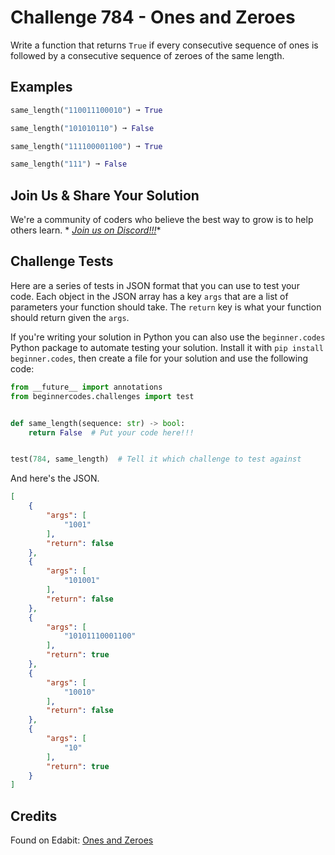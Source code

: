 # Challenge 784 - Ones and Zeroes

Write a function that returns `True` if every consecutive sequence of ones is followed by a consecutive sequence of zeroes of the same length.

## Examples
```python
same_length("110011100010") ➞ True

same_length("101010110") ➞ False

same_length("111100001100") ➞ True

same_length("111") ➞ False
```
## Join Us & Share Your Solution

We're a community of coders who believe the best way to grow is to help others learn. *
*[Join us on Discord!!!](https://discord.gg/sfHykntuGy)**

## Challenge Tests

Here are a series of tests in JSON format that you can use to test your code. Each object in the JSON array has a
key `args` that are a list of parameters your function should take. The `return` key is what your function should return
given the `args`.

If you're writing your solution in Python you can also use the `beginner.codes` Python package to automate testing your
solution. Install it with `pip install beginner.codes`, then create a file for your solution and use the following code:

```python
from __future__ import annotations
from beginnercodes.challenges import test


def same_length(sequence: str) -> bool:
    return False  # Put your code here!!!


test(784, same_length)  # Tell it which challenge to test against
```

And here's the JSON.

```json
[
    {
        "args": [
            "1001"
        ],
        "return": false
    },
    {
        "args": [
            "101001"
        ],
        "return": false
    },
    {
        "args": [
            "10101110001100"
        ],
        "return": true
    },
    {
        "args": [
            "10010"
        ],
        "return": false
    },
    {
        "args": [
            "10"
        ],
        "return": true
    }
]
```

## Credits

Found on Edabit: [Ones and Zeroes](https://edabit.com/challenge/TZXG9RfcZ7T3o43QF)
